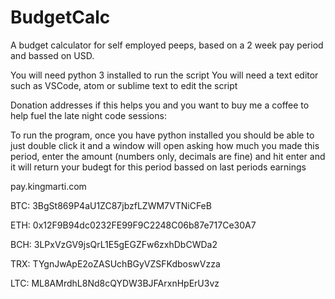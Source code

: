 # BudgetCalc
A budget calculator for self employed peeps, based on a 2 week pay period and bassed on USD. 

You will need python 3 installed to run the script
You will need a text editor such as VSCode, atom or sublime text to edit the script

Donation addresses if this helps you and you want to buy me a coffee to help fuel the late night code sessions: 

To run the program, once you have python installed you should be able to just double click it and a window will open asking how much you made this period, enter the amount (numbers only, decimals are fine) and hit enter and it will return your budegt for this period bassed on last periods earnings 

pay.kingmarti.com

BTC: 3BgSt869P4aU1ZC87jbzfLZWM7VTNiCFeB

ETH: 0x12F9B94dc0232FE99F9C2248C06b87e717Ce30A7

BCH: 3LPxVzGV9jsQrL1E5gEGZFw6zxhDbCWDa2

TRX: TYgnJwApE2oZASUchBGyVZSFKdboswVzza

LTC: ML8AMrdhL8Nd8cQYDW3BJFArxnHpErU3vz



